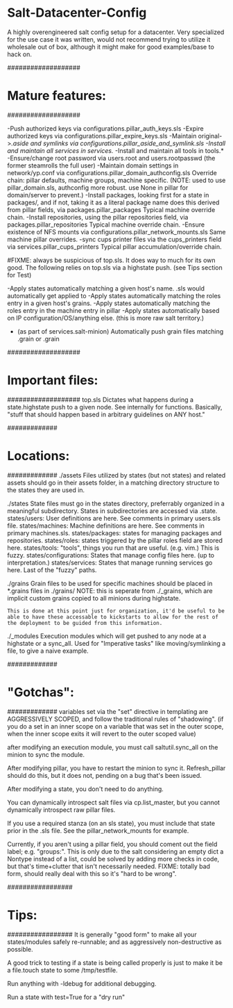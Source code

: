 # Salt-Datacenter-Config

A highly overengineered salt config setup for a datacenter.  Very specialized for the use case it was written, would not recommend trying to utilize it wholesale out of box, although it might make for good examples/base to hack on.


###################
# Mature features:
###################

-Push authorized keys via configurations.pillar_auth_keys.sls
-Expire authorized keys via configurations.pillar_expire_keys.sls
-Maintain original->*.aside and symlinks via configurations.pillar_aside_and_symlink.sls
-Install and maintain all services in services.*
-Install and maintain all tools in tools.*
-Ensure/change root password via users.root and users.rootpasswd (the former steamrolls the full user)
-Maintain domain settings in network/yp.conf via configurations.pillar_domain_authconfig.sls 
 Override chain: pillar defaults, machine groups, machine specific.
 (NOTE: used to use pillar_domain.sls, authconfig more robust. use None in pillar for domain/server to prevent.)
-Install packages, looking first for a state in packages/, and if not, taking it as a literal package name
 does this derived from pillar fields, via packages.pillar_packages
 Typical machine override chain.
-Install repositories, using the pillar repositories field, via packages.pillar_repositories
 Typical machine override chain.
-Ensure existence of NFS mounts via configurations.pillar_network_mounts.sls
 Same machine pillar overrides.
-sync cups printer files via the cups_printers field via services.pillar_cups_printers
 Typical pillar accumulation/override chain.

#FIXME: always be suspicious of top.sls.  It does way to much for its own good.
The following relies on top.sls via a highstate push. (see Tips section for Test)

-Apply states automatically matching a given host's name. <name>.sls would automatically get applied to <name>
-Apply states automatically matching the roles entry in a given host's grains.
-Apply states automatically matching the roles entry in the machine entry in pillar
-Apply states automatically based on IP configuration/OS/anything else. (this is more raw salt territory.)
- (as part of services.salt-minion) Automatically push grain files matching <hostname>.grain or <role>.grain



###################
# Important files:
###################
top.sls
	Dictates what happens during a state.highstate push to a given node.  See internally for functions.
	Basically, "stuff that should happen based in arbitrary guidelines on ANY host."


#############
# Locations:
#############
./assets
	Files utilized by states (but not states) and related assets should go in their assets folder, in a matching directory structure to the states they are used in.

./states
	State files must go in the states directory, preferrably organized in a meaningful subdirectory.
	States in subdirectories are accessed via <subdirectory>.state.
		states/users: User definitions are here.  See comments in primary users.sls file.
		states/machines: Machine definitions are here. See comments in primary machines.sls.
		states/packages: states for managing packages and repositories.
		states/roles: states triggered by the pillar roles field are stored here.
		states/tools: "tools", things you run that are useful. (e.g. vim.)  This is fuzzy.
		states/configurations: States that manage config files here. (up to interpretation.)
		states/services: States that manage running services go here. Last of the "fuzzy" paths.


./grains
	Grain files to be used for specific machines should be placed in *.grains files in ./grains/ 
	NOTE: this is seperate from ./_grains, which are implicit custom grains copied to all minions during highstate.

	This is done at this point just for organization, it'd be useful to be able to have these accessable to kickstarts to allow for the rest of the deployment to be guided from this information.

./_modules
	Execution modules which will get pushed to any node at a highstate or a sync_all.  Used for
	"Imperative tasks" like moving/symlinking a file, to give a naive example.


#############
# "Gotchas":
#############
variables set via the "set" directive in templating are AGGRESSIVELY SCOPED, and follow
the traditional rules of "shadowing".  (if you do a set in an inner scope on a variable
that was set in the outer scope, when the inner scope exits it will revert to the outer
scoped value)

after modifying an execution module, you must call saltutil.sync_all on the minion to sync the module.

After modifying pillar, you have to restart the minion to sync it.  Refresh_pillar should do this,
but it does not, pending on a bug that's been issued.

After modifying a state, you don't need to do anything.

You can dynamically introspect salt files via cp.list_master, but you cannot dynamically introspect
raw pillar files.

If you use a required stanza (on an sls state), you must include that state prior in the .sls file.
See the pillar_network_mounts for example.

Currently, if you aren't using a pillar field, you should coment out the field label; e.g. "groups:".
This is only due to the salt considering an empty dict a Nontype instead of a list, could be solved
by adding more checks in code, but that's time+clutter that isn't necessarily needed.
FIXME: totally bad form, should really deal with this so it's "hard to be wrong".


#################
# Tips:
#################
It is generally "good form" to make all your states/modules safely re-runnable; and as aggressively
non-destructive as possible.

A good trick to testing if a state is being called properly is just to make it be a file.touch state to some /tmp/testfile.  

Run anything with -ldebug for additional debugging.

Run a state with test=True for a "dry run"
